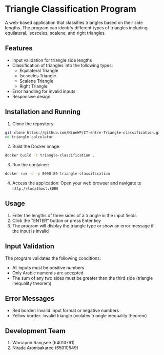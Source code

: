 # Triangle Classification Program

A web-based application that classifies triangles based on their side lengths. The program can identify different types of triangles including equilateral, isosceles, scalene, and right triangles.

## Features

- Input validation for triangle side lengths
- Classification of triangles into the following types:
  - Equilateral Triangle 
  - Isosceles Triangle
  - Scalene Triangle
  - Right Triangle
- Error handling for invalid inputs
- Responsive design

## Installation and Running

1. Clone the repository:
```bash
git clone https://github.com/NineWP/IT-entre-Triangle-classification.git
cd triangle-calculator
```

2. Build the Docker image:
```bash
docker build -t triangle-classification .
```

3. Run the container:
```bash
docker run -d -p 8000:80 triangle-classification
```

4. Access the application:
Open your web browser and navigate to `http://localhost:8000`

## Usage

1. Enter the lengths of three sides of a triangle in the input fields
2. Click the "ENTER" button or press Enter key
3. The program will display the triangle type or show an error message if the input is invalid

## Input Validation

The program validates the following conditions:
- All inputs must be positive numbers
- Only Arabic numerals are accepted
- The sum of any two sides must be greater than the third side (triangle inequality theorem)

## Error Messages

- Red border: Invalid input format or negative numbers
- Yellow border: Invalid triangle (violates triangle inequality theorem)

## Development Team

1. Worrapon Rangsee (64010761)
2. Nirada Aromsakaree (65010549)
